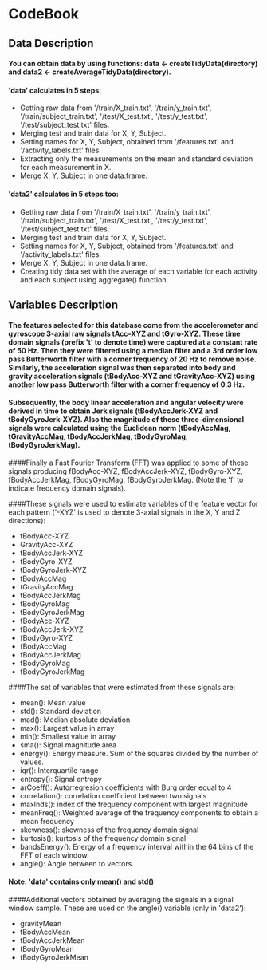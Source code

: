 # CodeBook

## Data Description

#### You can obtain data by using functions: data <- createTidyData(directory) and data2 <- createAverageTidyData(directory).

#### 'data' calculates in 5 steps:
* Getting raw data from '/train/X_train.txt', '/train/y_train.txt', '/train/subject_train.txt', '/test/X_test.txt', '/test/y_test.txt', '/test/subject_test.txt' files.
* Merging test and train data for X, Y, Subject.
* Setting names for X, Y, Subject, obtained from '/features.txt' and '/activity_labels.txt' files.
* Extracting only the measurements on the mean and standard deviation for each measurement in X.
* Merge X, Y, Subject in one data.frame.

#### 'data2' calculates in 5 steps too:
* Getting raw data from '/train/X_train.txt', '/train/y_train.txt', '/train/subject_train.txt', '/test/X_test.txt', '/test/y_test.txt', '/test/subject_test.txt' files.
* Merging test and train data for X, Y, Subject.
* Setting names for X, Y, Subject, obtained from '/features.txt' and '/activity_labels.txt' files.
* Merge X, Y, Subject in one data.frame.
* Creating tidy data set with the average of each variable for each activity and each subject using aggregate() function.

## Variables Description

#### The features selected for this database come from the accelerometer and gyroscope 3-axial raw signals tAcc-XYZ and tGyro-XYZ. These time domain signals (prefix 't' to denote time) were captured at a constant rate of 50 Hz. Then they were filtered using a median filter and a 3rd order low pass Butterworth filter with a corner frequency of 20 Hz to remove noise. Similarly, the acceleration signal was then separated into body and gravity acceleration signals (tBodyAcc-XYZ and tGravityAcc-XYZ) using another low pass Butterworth filter with a corner frequency of 0.3 Hz. 

#### Subsequently, the body linear acceleration and angular velocity were derived in time to obtain Jerk signals (tBodyAccJerk-XYZ and tBodyGyroJerk-XYZ). Also the magnitude of these three-dimensional signals were calculated using the Euclidean norm (tBodyAccMag, tGravityAccMag, tBodyAccJerkMag, tBodyGyroMag, tBodyGyroJerkMag). 

####Finally a Fast Fourier Transform (FFT) was applied to some of these signals producing fBodyAcc-XYZ, fBodyAccJerk-XYZ, fBodyGyro-XYZ, fBodyAccJerkMag, fBodyGyroMag, fBodyGyroJerkMag. (Note the 'f' to indicate frequency domain signals). 

####These signals were used to estimate variables of the feature vector for each pattern ('-XYZ' is used to denote 3-axial signals in the X, Y and Z directions):

* tBodyAcc-XYZ
* GravityAcc-XYZ
* tBodyAccJerk-XYZ
* tBodyGyro-XYZ
* tBodyGyroJerk-XYZ
* tBodyAccMag
* tGravityAccMag
* tBodyAccJerkMag
* tBodyGyroMag
* tBodyGyroJerkMag
* fBodyAcc-XYZ
* fBodyAccJerk-XYZ
* fBodyGyro-XYZ
* fBodyAccMag
* fBodyAccJerkMag
* fBodyGyroMag
* fBodyGyroJerkMag

####The set of variables that were estimated from these signals are: 

* mean(): Mean value
* std(): Standard deviation
* mad(): Median absolute deviation 
* max(): Largest value in array
* min(): Smallest value in array
* sma(): Signal magnitude area
* energy(): Energy measure. Sum of the squares divided by the number of values. 
* iqr(): Interquartile range 
* entropy(): Signal entropy
* arCoeff(): Autorregresion coefficients with Burg order equal to 4
* correlation(): correlation coefficient between two signals
* maxInds(): index of the frequency component with largest magnitude
* meanFreq(): Weighted average of the frequency components to obtain a mean frequency
* skewness(): skewness of the frequency domain signal 
* kurtosis(): kurtosis of the frequency domain signal 
* bandsEnergy(): Energy of a frequency interval within the 64 bins of the FFT of each window.
* angle(): Angle between to vectors.

#### Note: 'data' contains only mean() and std()

####Additional vectors obtained by averaging the signals in a signal window sample. These are used on the angle() variable (only in 'data2'):

* gravityMean
* tBodyAccMean
* tBodyAccJerkMean
* tBodyGyroMean
* tBodyGyroJerkMean
